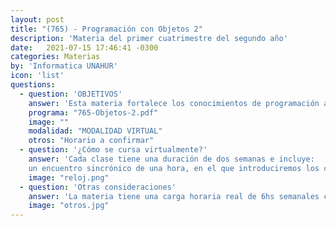 ```yaml
---
layout: post
title: "(765) - Programación con Objetos 2"
description: 'Materia del primer cuatrimestre del segundo año'
date:   2021-07-15 17:46:41 -0300
categories: Materias
by: 'Informatica UNAHUR'
icon: 'list'
questions:
  - question: 'OBJETIVOS'
    answer: 'Esta materia fortalece los conocimientos de programación adquieridos en Objetos 1 introduciendo aspectos profesionales avanzados y buenas prácticas de la industria. Específicamente las pruebas automatizadas y TDD, diseño de software, refactoring y patrones de diseño.'
    programa: "765-Objetos-2.pdf"
    image: ""
    modalidad: "MODALIDAD VIRTUAL"
    otros: "Horario a confirmar"
  - question: '¿Cómo se cursa virtualmente?'
    answer: 'Cada clase tiene una duración de dos semanas e incluye:
    un encuentro sincrónico de una hora, en el que introduciremos los contenidos de la clase; una serie de videos, apuntes y artículos donde se encuentra todo lo necesario para comprender los temas de la clase; y un ejercicio práctico grupal para aplicar lo aprendido en la clase y que se corrige de manera personalizada.'
    image: "reloj.png"
  - question: 'Otras consideraciones'
    answer: 'La materia tiene una carga horaria real de 6hs semanales con mucha intencidad práctica. Se trabaja con herramientas utilizadas en la industria como git, el IDE IntelliJ Idea y el lenguaje Kotlin. Es ideal dedicarle unas 10hs semanales como mínimo en total para poder estudiar, practicar y consultar. '
    image: "otros.jpg"
---
```

